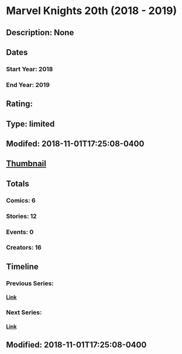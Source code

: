 # Marvel Knights 20th (2018 - 2019)
## Description: None
## Dates
### Start Year: 2018
### End Year: 2019
## Rating: 
## Type: limited
## Modifed: 2018-11-01T17:25:08-0400
## [Thumbnail](http://i.annihil.us/u/prod/marvel/i/mg/e/f0/5bdb6f2ae50a7.jpg)
## Totals
### Comics: 6
### Stories: 12
### Events: 0
### Creators: 16
## Timeline
### Previous Series: 
#### [Link]()
### Next Series: 
#### [Link]()
## Modified: 2018-11-01T17:25:08-0400